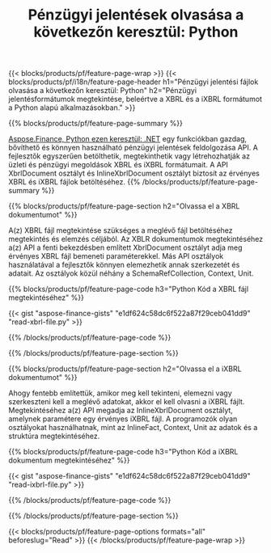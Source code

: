 ﻿---
title: "Pénzügyi jelentések olvasása a következőn keresztül: Python"
url: /hu/python-net/view/
description:  Python kód a pénzügyi jelentések megtekintéséhez XBRL és iXBRL fájlokban a Python könyvtáron keresztül.
---
{{< blocks/products/pf/feature-page-wrap >}}
{{< blocks/products/pf/i18n/feature-page-header h1="Pénzügyi jelentési fájlok olvasása a következőn keresztül: Python" h2="Pénzügyi jelentésformátumok megtekintése, beleértve a XBRL és a iXBRL formátumot a Python alapú alkalmazásokban." >}}

{{% blocks/products/pf/feature-page-summary %}}

[Aspose.Finance, Python ezen keresztül: .NET](https://products.aspose.com/finance/python-net/) egy funkciókban gazdag, bővíthető és könnyen használható pénzügyi jelentések feldolgozása API. A fejlesztők egyszerűen betölthetik, megtekinthetik vagy létrehozhatják az üzleti és pénzügyi megoldások XBRL és iXBRL formátumait. A API XbrlDocument osztályt és InlineXbrlDocument osztályt biztosít az érvényes XBRL és iXBRL fájlok betöltéséhez.
{{% /blocks/products/pf/feature-page-summary %}}

{{% blocks/products/pf/feature-page-section h2="Olvassa el a XBRL dokumentumot" %}}

A(z) XBRL fájl megtekintése szükséges a meglévő fájl betöltéséhez megtekintés és elemzés céljából. Az XBLR dokumentumok megtekintéséhez a(z) API a fenti bekezdésben említett XbrlDocument osztályt adja meg érvényes XBRL fájl bemeneti paraméterekkel. Más API osztályok használatával a fejlesztők könnyen elemezhetik annak szerkezetét és adatait. Az osztályok közül néhány a SchemaRefCollection, Context, Unit.

{{% blocks/products/pf/feature-page-code h3="Python Kód a XBRL fájl megtekintéséhez" %}}

{{< gist "aspose-finance-gists" "e1df624c58dc6f522a87f29ceb041dd9" "read-xbrl-file.py" >}} 

{{% /blocks/products/pf/feature-page-code %}}

{{% /blocks/products/pf/feature-page-section %}}

{{% blocks/products/pf/feature-page-section h2="Olvassa el a iXBRL dokumentumot" %}}

Ahogy fentebb említettük, amikor meg kell tekinteni, elemezni vagy szerkeszteni kell a meglévő adatokat, akkor el kell olvasni a iXBRL fájlt. Megtekintéséhez a(z) API megadja az InlineXbrlDocument osztályt, amelynek paramétere egy érvényes iXBRL fájl. A programozók olyan osztályokat használhatnak, mint az InlineFact, Context, Unit az adatok és a struktúra megtekintéséhez. 

{{% blocks/products/pf/feature-page-code h3="Python Kód a iXBRL dokumentum megtekintéséhez" %}}

{{< gist "aspose-finance-gists" "e1df624c58dc6f522a87f29ceb041dd9" "read-ixbrl-file.py" >}}

{{% /blocks/products/pf/feature-page-code %}}

{{% /blocks/products/pf/feature-page-section %}}

{{< blocks/products/pf/feature-page-options formats="all" beforeslug="Read" >}}
{{< /blocks/products/pf/feature-page-wrap >}}